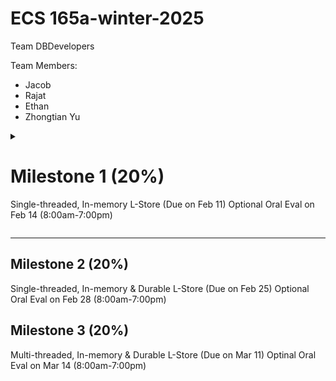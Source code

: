 # ECS 165a-winter-2025

Team DBDevelopers

Team Members:

- Jacob
- Rajat
- Ethan
- Zhongtian Yu

<details>
  <summary><h1>Milestone 1 (20%)</h1>
  <p>Single-threaded, In-memory L-Store (Due on Feb 11)
  Optional Oral Eval on Feb 14 (8:00am-7:00pm)</p>
  </summary>
    
  <details>
    <summary></summary<h2>Architecture Diagram</h2></summary>
    <img src="https://github.com/user-attachments/assets/c8ed53e1-5084-4a08-b24e-cea7e8c56d55" alt="M1-architecture">
  </details>

  <details>
    <summary></summary<h2>Implementation flow</h2></summary>
    1. Insert 
      <img src="https://github.com/user-attachments/assets/8d789d70-8b98-44e3-ad10-c9fc2176a5f0" alt="M1_insert" >
    2. Select
      <img src="https://github.com/user-attachments/assets/5fd88096-6095-4546-abf3-8db38081b2a7" alt="M1_select" >
    3. Update
      <img src="https://github.com/user-attachments/assets/a130fcee-d5ac-441a-b4c7-c7412f038660" alt="update">
    4. Sum
      <img src="https://github.com/user-attachments/assets/373fb00d-edbe-4a8c-91d9-1bf4d0ccc9fe" alt="sum">
    5. Delete
      <img src="https://github.com/user-attachments/assets/e2964586-dce8-4f66-bf58-cae21f1f4fe3" alt="delete">

  </details>

</details>

---

## Milestone 2 (20%)

Single-threaded, In-memory & Durable L-Store (Due on Feb 25)
Optional Oral Eval on Feb 28 (8:00am-7:00pm)

## Milestone 3 (20%)

Multi-threaded, In-memory & Durable L-Store (Due on Mar 11)
Optinal Oral Eval on Mar 14 (8:00am-7:00pm)
